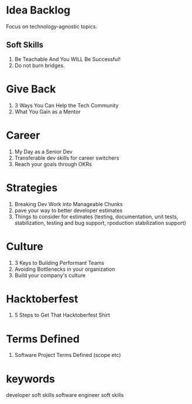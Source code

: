 # Idea Backlog

Focus on technology-agnostic topics.

## Soft Skills

1. Be Teachable And You WILL Be Successful!
1. Do not burn bridges.

# Give Back

1. 3 Ways You Can Help the Tech Community
1. What You Gain as a Mentor

# Career
1. My Day as a Senior Dev
1. Transferable dev skills for career switchers
1. Reach your goals through OKRs

# Strategies
1. Breaking Dev Work into Manageable Chunks
1. pave your way to better developer estimates
1. Things to consider for estimates (testing, documentation, unit tests, stabilization, testing and bug support, rpoduction stabilization support)

# Culture
1. 3 Keys to Building Performant Teams
1. Avoiding Bottlenecks in your organization
1. Build your company's culture

# Hacktoberfest
1. 5 Steps to Get That Hacktoberfest Shirt

# Terms Defined
1. Software Project Terms Defined (scope etc)

# keywords

developer soft skills
software engineer soft skills

